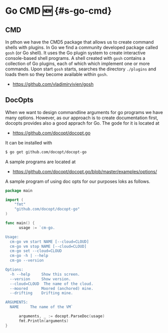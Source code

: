 # Go CMD :new: {#s-go-cmd}

## CMD

In pthon we have the CMD5 package that allows us to create command
shells with plugins. In Go we find a community developed package called
`gosh` (or Go shell). It uses the Go plugin system to
create  interactive console-based shell programs.
A shell created with `gosh` contains a collection of Go plugins, each
of which which implement one
or more commands. Upon start `gosh` starts, searches the directory
`./plugins` and loads them so they become available within `gosh`.

* <https://github.com/vladimirvivien/gosh>

## DocOpts

When we want to design commandline arguments for go programs we have
many options. However, as our approach is to create documentation
first, docopts provides also a good apprach for Go. The gode for it is
located at

* <https://github.com/docopt/docopt.go>

It can be installed with

```bash
$ go get github.com/docopt/docopt-go
```

A sample programs are located at 

* <https://github.com/docopt/docopt.go/blob/master/examples/options/>

A sample program of using doc opts for our purposes loks as follows.

```go
package main

import (
	"fmt"
	"github.com/docopt/docopt-go"
)

func main() {
	  usage := `cm-go.

Usage:
  cm-go vm start NAME [--cloud=CLOUD]
  cm-go vm stop NAME [--cloud=CLOUD]
  cm-go set --cloud=CLOUD
  cm-go -h | --help
  cm-go --version

Options:
  -h --help     Show this screen.
  --version     Show version.
  --cloud=CLOUD  The name of the cloud.
  --moored      Moored (anchored) mine.
  --drifting    Drifting mine.

ARGUMENTS:
  NAME     The name of the VM` 

	  arguments, _ := docopt.ParseDoc(usage)
	  fmt.Println(arguments)
}
```
